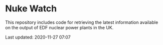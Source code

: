 # Nuke Watch

This repository includes code for retrieving the latest information available on the output of EDF nuclear power plants in the UK.

Last updated: 2020-11-27 07:07
